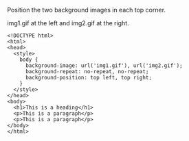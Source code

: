 Position the two background images in each top corner.

img1.gif at the left and img2.gif at the right.

    <!DOCTYPE html>
    <html>
    <head>
      <style>
        body {
          background-image: url('img1.gif'), url('img2.gif');
          background-repeat: no-repeat, no-repeat;
          background-position: top left, top right;
        }
      </style>
    </head>
    <body>
      <h1>This is a heading</h1>
      <p>This is a paragraph</p>
      <p>This is a paragraph</p>
    </body>
    </html>
